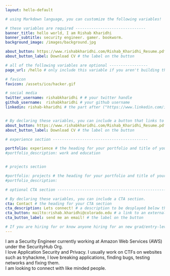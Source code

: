```yaml
---
layout: hello-default

# using Markdown language, you can customize the following variables!

# these variables are required -------------------------------
banner_title: hello world, I am Rishab Kharidhi
banner_subtitle: security engineer. gamer. bookworm.
background_image: /images/background.jpg

about_button: https://www.rishabkharidhi.com/Rishab_Kharidhi_Resume.pdf # the link
about_button_label: Download CV # the label on the button

# all of the following variables are optional -----------------
page_url: /hello # only include this variable if you aren't building the page to your primary domain 

# favicon
favicon: /assets/ico/hacker.gif

# social media
twitter_username: rishabkharidhi # # your twitter handle
github_username:  rishabkharidhi # your github username
linkedin: rishab-kharidhi # the part after ("https://www.linkedin.com/in/...")


# By declaring these variables, you can include a button that links to an external website or to media.
about_button: https://www.rishabkharidhi.com/Rishab_Kharidhi_Resume.pdf # the link
about_button_label: Download CV # the label on the button

# experience section ------------------------------------------

portfolio: experience # the heading for your portfolio and title of your YAML file
#portfolio_description: work and education


# projects section

#portfolio: projects # the heading for your portfolio and title of your YAML file
#portfolio_description: 

# optional CTA section --------------------------------------------------

# By declaring these variables, you can include a CTA section.
cta: Contact # the heading for your CTA section
cta_description: Lets connect! # a description to be desplayed below the heading and above the content
cta_button: mailto:rishab.kharidhi@colorado.edu # a link to an external website or to media
cta_button_label: send me an email! # the label on the button

# If you are hiring for or know anyone hiring for an new grad/entry-level Application Security Engineer, please take a look at my resume(can be downloaded below) and feel free to reach out to me! I am a quick learner and am constantly exploring new tools, technologies and get excited about finding bugs in them! 
---			
```

[//]: # (write a bit about yourself here)
<p>
  I am a Security Engineer currently working at Amazon Web Services (AWS) under the SecurityHub Org.
  <br>
  I love Application Security and Privacy. I usually work on CTFs on websites such as tryhackme, I love breaking applications, finding bugs, testing networks and fixing them. 
  <br>
  I am looking to connect with like minded people.

  
</p>

